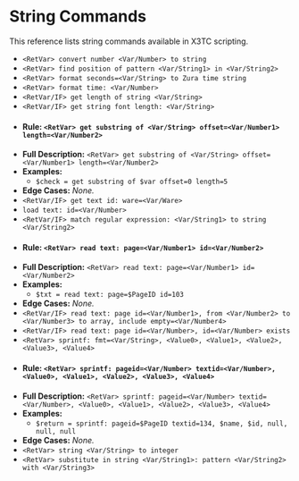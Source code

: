# String Commands

This reference lists string commands available in X3TC scripting.

- `<RetVar> convert number <Var/Number> to string`
- `<RetVar> find position of pattern <Var/String1> in <Var/String2>`
- `<RetVar> format seconds=<Var/String> to Zura time string`
- `<RetVar> format time: <Var/Number>`
- `<RetVar/IF> get length of string <Var/String>`
- `<RetVar/IF> get string font length: <Var/String>`
- #### Rule: `<RetVar> get substring of <Var/String> offset=<Var/Number1> length=<Var/Number2>`
- **Full Description:** `<RetVar> get substring of <Var/String> offset=<Var/Number1> length=<Var/Number2>`
- **Examples:**
  - `$check = get substring of $var offset=0 length=5`
- **Edge Cases:** _None._
- `<RetVar/IF> get text id: ware=<Var/Ware>`
- `load text: id=<Var/Number>`
- `<RetVar/IF> match regular expression: <Var/String1> to string <Var/String2>`
- #### Rule: `<RetVar> read text: page=<Var/Number1> id=<Var/Number2>`
- **Full Description:** `<RetVar> read text: page=<Var/Number1> id=<Var/Number2>`
- **Examples:**
  - `$txt = read text: page=$PageID id=103`
- **Edge Cases:** _None._
- `<RetVar/IF> read text: page id=<Var/Number1>, from <Var/Number2> to <Var/Number3> to array, include empty=<Var/Number4>`
- `<RetVar/IF> read text: page id=<Var/Number>, id=<Var/Number> exists`
- `<RetVar> sprintf: fmt=<Var/String>, <Value0>, <Value1>, <Value2>, <Value3>, <Value4>`
- #### Rule: `<RetVar> sprintf: pageid=<Var/Number> textid=<Var/Number>, <Value0>, <Value1>, <Value2>, <Value3>, <Value4>`
- **Full Description:** `<RetVar> sprintf: pageid=<Var/Number> textid=<Var/Number>, <Value0>, <Value1>, <Value2>, <Value3>, <Value4>`
- **Examples:**
  - `$return = sprintf: pageid=$PageID textid=134, $name, $id, null, null, null`
- **Edge Cases:** _None._
- `<RetVar> string <Var/String> to integer`
- `<RetVar> substitute in string <Var/String1>: pattern <Var/String2> with <Var/String3>`
